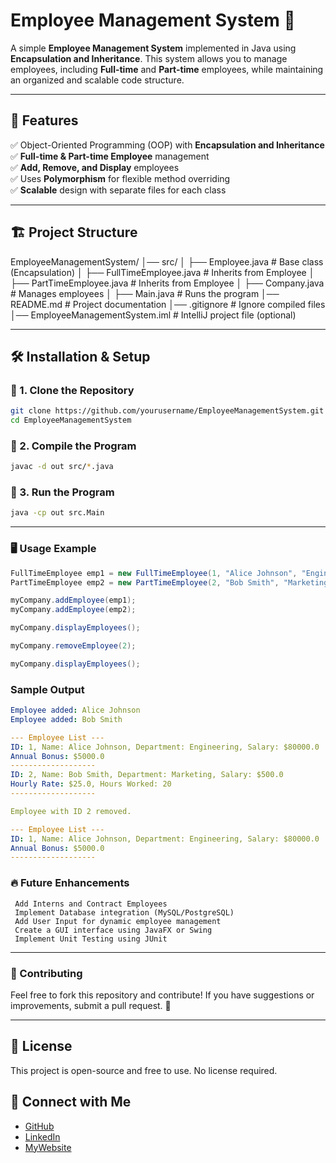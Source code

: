 # Employee Management System 🚀

A simple **Employee Management System** implemented in Java using **Encapsulation and Inheritance**. This system allows you to manage employees, including **Full-time** and **Part-time** employees, while maintaining an organized and scalable code structure.

---

## 📌 Features

✅ Object-Oriented Programming (OOP) with **Encapsulation and Inheritance**  
✅ **Full-time & Part-time Employee** management  
✅ **Add, Remove, and Display** employees  
✅ Uses **Polymorphism** for flexible method overriding  
✅ **Scalable** design with separate files for each class  

---

## 🏗️ Project Structure

EmployeeManagementSystem/ │── src/ │ ├── Employee.java # Base class (Encapsulation) │ ├── FullTimeEmployee.java # Inherits from Employee │ ├── PartTimeEmployee.java # Inherits from Employee │ ├── Company.java # Manages employees │ ├── Main.java # Runs the program │── README.md # Project documentation │── .gitignore # Ignore compiled files │── EmployeeManagementSystem.iml # IntelliJ project file (optional)

---

## 🛠️ Installation & Setup

### **🔹 1. Clone the Repository**

```sh
git clone https://github.com/yourusername/EmployeeManagementSystem.git
cd EmployeeManagementSystem
```

### **🔹 2. Compile the Program**

```sh
javac -d out src/*.java
```

### **🔹 3. Run the Program**

```sh
java -cp out src.Main
```

---

### 🖥️ Usage Example

```java
FullTimeEmployee emp1 = new FullTimeEmployee(1, "Alice Johnson", "Engineering", 80000, 5000);
PartTimeEmployee emp2 = new PartTimeEmployee(2, "Bob Smith", "Marketing", 25, 20);

myCompany.addEmployee(emp1);
myCompany.addEmployee(emp2);

myCompany.displayEmployees();

myCompany.removeEmployee(2);

myCompany.displayEmployees();
```

### Sample Output

```yaml
Employee added: Alice Johnson
Employee added: Bob Smith

--- Employee List ---
ID: 1, Name: Alice Johnson, Department: Engineering, Salary: $80000.0
Annual Bonus: $5000.0
-------------------
ID: 2, Name: Bob Smith, Department: Marketing, Salary: $500.0
Hourly Rate: $25.0, Hours Worked: 20
-------------------

Employee with ID 2 removed.

--- Employee List ---
ID: 1, Name: Alice Johnson, Department: Engineering, Salary: $80000.0
Annual Bonus: $5000.0
-------------------

```

### 🔥 Future Enhancements

```text
 Add Interns and Contract Employees
 Implement Database integration (MySQL/PostgreSQL)
 Add User Input for dynamic employee management
 Create a GUI interface using JavaFX or Swing
 Implement Unit Testing using JUnit
 ```

---

### 🤝 Contributing

Feel free to fork this repository and contribute! If you have suggestions or improvements, submit a pull request. 🚀

---

## 📝 License

This project is open-source and free to use. No license required.

## 🔗 Connect with Me

- [GitHub](https://github.com/aimaovai)
- [LinkedIn](https://www.linkedin.com/in/aimaovai)
- [MyWebsite](https://aima-ovai-portfolio.vercel.app/)
